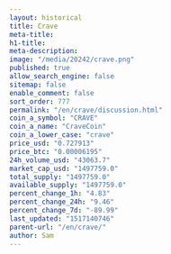 ```yaml
---
layout: historical
title: Crave
meta-title: 
h1-title: 
meta-description: 
image: "/media/20242/crave.png"
published: true
allow_search_engine: false
sitemap: false
enable_comment: false
sort_order: 777
permalink: "/en/crave/discussion.html"
coin_a_symbol: "CRAVE"
coin_a_name: "CraveCoin"
coin_a_lower_case: "crave"
price_usd: "0.727913"
price_btc: "0.00006195"
24h_volume_usd: "43063.7"
market_cap_usd: "1497759.0"
total_supply: "1497759.0"
available_supply: "1497759.0"
percent_change_1h: "4.83"
percent_change_24h: "9.46"
percent_change_7d: "-89.99"
last_updated: "1517140746"
parent-url: "/en/crave/"
author: Sam
---
```


